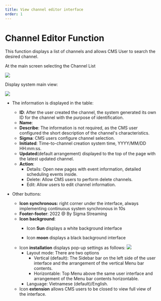 ```yaml
---
title: View channel editor interface
order: 1
---
```


# Channel Editor Function
This function displays a list of channels and allows CMS User to search the desired channel.

 At the main screen selecting the Channel List

![](../../images\Sidebar_Channel_List.png)

Display system main view:

![](../../images\UI_channellist.png)

* The information is displayed in the table:
     * **ID**: After the user created the channel, the system generated its own ID for the channel with the purpose of identification.
     * **Name**:
     * **Describe**: The information is not required, as the CMS user configured the short description of the channel's characteristics.
     * **Sigma**: CMS users configure channel selection.
     * **Initiated**: Time-to-channel creation system time, YYYY/MM/DD HH:mm:ss.
     * **Updated**(default arrangement) displayed to the top of the page with the latest updated channel.
     * **Action**:
        * Details: Open new pages with event information, detailed scheduling events inside.
        * Delete: Allow CMS users to perform delete channels.
        * Edit: Allow users to edit channel information.

* Other buttons:
     * **Icon synchronous:** right corner under the interface, always implementing continuous system synchronous in 10s
     * **Footer-footer**: 2022 @ By Sigma Streaming
     * **Icon background**:
         * Icon **Sun** displays a white background interface

         * Icon **moon** displays a black background interface
     * Icon **installation** displays pop-up settings as follows: ![](../../images\UI_Popup_Setting.png)
         * Layout mode: There are two options
           *  Vertical (default): The Sidebar bar on the left side of the user interface and the arrangement of the vertical Menu bar contents.
           * Horizontable: Top Menu above the same user interface and arrangement of the Menu bar contents horizontable.
         * Language: Vietnamese (default)/English.
     * Icon **extension** allows CMS users to be closed to view full view of the interface.


